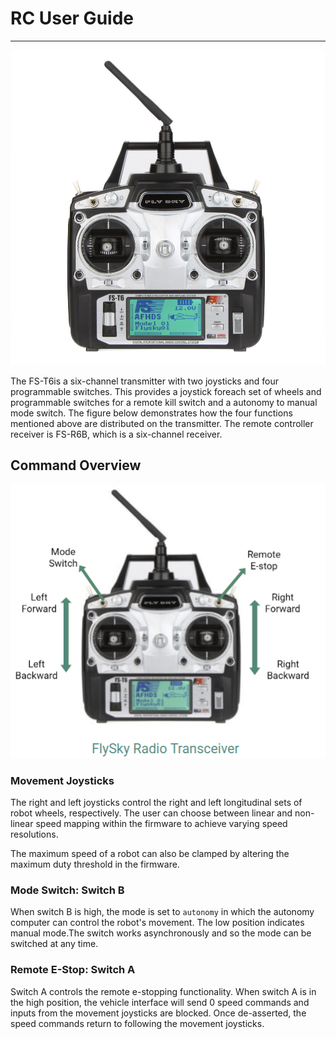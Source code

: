 # RC User Guide

---

![flysky](graphics/flysky-fs-t6.jpeg)

The FS-T6is a six-channel transmitter with two joysticks and four programmable switches. This provides a joystick foreach set of wheels and programmable switches for a remote kill switch and a autonomy to manual mode switch. The figure below demonstrates how the four functions mentioned above are distributed on the transmitter. The remote controller receiver is FS-R6B, which is a six-channel receiver.

## Command Overview

![flysky-description](graphics/flysky-description.png)

### Movement Joysticks

The right and left joysticks control the right and left longitudinal sets of 
robot wheels, respectively. The user can choose between linear and non-linear speed mapping within the firmware to achieve varying speed resolutions.

The maximum speed of a robot can also be clamped by altering the maximum duty threshold in the firmware.

### Mode Switch: Switch B

When switch B is high, the mode is set to `autonomy` in which the autonomy
computer can control the robot's movement. The low position indicates manual 
mode.The switch works asynchronously and so the mode can be switched at any time.

### Remote E-Stop: Switch A

Switch A controls the remote e-stopping functionality. When switch A is in the high position, the vehicle interface will send 0 speed commands and inputs from the movement joysticks are blocked. Once de-asserted, the speed commands
return to following the movement joysticks.